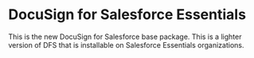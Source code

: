 # DocuSign for Salesforce Essentials

This is the new DocuSign for Salesforce base package. This is a lighter version of DFS that is installable on Salesforce Essentials organizations.
